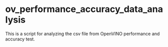 # ov_performance_accuracy_data_analysis
This is a script for analyzing the csv file from OpenVINO performance and accuracy test.
